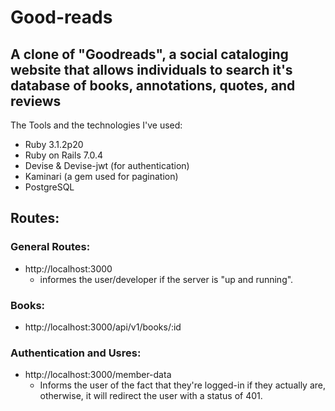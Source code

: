 # Good-reads
## A clone of "Goodreads", a social cataloging website that allows individuals to search it's database of books, annotations, quotes, and reviews

The Tools and the technologies I've used:
* Ruby 3.1.2p20
* Ruby on Rails 7.0.4
* Devise & Devise-jwt (for authentication)
* Kaminari (a gem used for pagination)
* PostgreSQL

## Routes:
### General Routes:
* http://localhost:3000
  - informes the user/developer if the server is "up and running".
### Books:
* http://localhost:3000/api/v1/books/:id
### Authentication and Usres:
* http://localhost:3000/member-data
  - Informs the user of the fact that they're logged-in if they actually are, otherwise, it will redirect the user with a status of 401.
